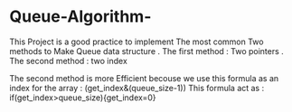 # Queue-Algorithm-
This Project is a good practice to implement The most common Two methods to Make Queue data structure . 
The first method : Two pointers . 
The second method : two index

The second method is more Efficient becouse we use this formula as an index for the array : (get_index&(queue_size-1)) This formula act as :
if(get_index>queue_size){get_index=0} 
